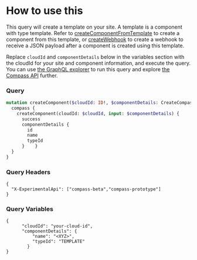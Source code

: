 # How to use this

This query will create a template on your site. A template is a component with type template. Refer to [createComponentFromTemplate](../create-component-from-template/README.md) to create a component from this template, or  [createWebhook](../create-webhook/README.md) to create a webhook to receive a JSON payload after a component is created using this template.

Replace `cloudId` and `componentDetails` below in the variables section with the cloudId for your site and component information, and execute the query. You can use [the GraphQL explorer](https://developer.atlassian.com/cloud/compass/graphql/explorer/) to run this query and explore [the Compass API](https://developer.atlassian.com/cloud/compass/graphql/) further.

### Query

```graphql
mutation createComponent($cloudId: ID!, $componentDetails: CreateCompassComponentInput!) {
  compass {
    createComponent(cloudId: $cloudId, input: $componentDetails) {
      success
      componentDetails {
        id
        name
        typeId
      }    }
  }
}

```

### Query Headers

```
{
  "X-ExperimentalApi": ["compass-beta","compass-prototype"]
}
```

### Query Variables

```
{
      "cloudId": "your-cloud-id",
      "componentDetails": {
          "name": "<XYZ>",
          "typeId": "TEMPLATE"
        }
}
```
